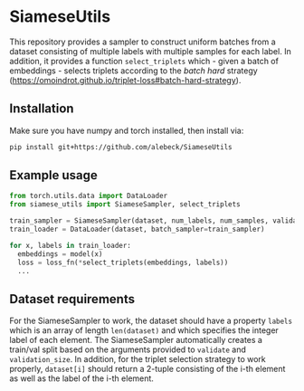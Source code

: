 # SiameseUtils

This repository provides a sampler to construct uniform batches from a dataset consisting of multiple labels with
multiple samples for each label. In addition, it provides a function `select_triplets` which - given a batch of
embeddings - selects triplets according to the *batch hard* strategy (https://omoindrot.github.io/triplet-loss#batch-hard-strategy).

## Installation
Make sure you have numpy and torch installed, then install via:

```bash
pip install git+https://github.com/alebeck/SiameseUtils
```

## Example usage
```python
from torch.utils.data import DataLoader
from siamese_utils import SiameseSampler, select_triplets

train_sampler = SiameseSampler(dataset, num_labels, num_samples, validation_size=val_size)
train_loader = DataLoader(dataset, batch_sampler=train_sampler)

for x, labels in train_loader:
  embeddings = model(x)
  loss = loss_fn(*select_triplets(embeddings, labels))
  ...

```

## Dataset requirements
For the SiameseSampler to work, the dataset should have a property `labels` which is an array of length `len(dataset)` and
which specifies the integer label of each element. The SiameseSampler automatically creates a train/val split based
on the arguments provided to `validate` and `validation_size`. In addition, for the triplet selection strategy to work 
properly, `dataset[i]` should return a 2-tuple consisting of the i-th element as well as the label of the i-th element.
